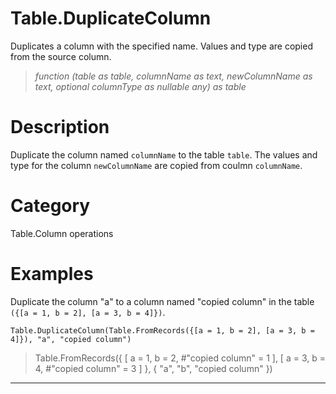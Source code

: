 ﻿# Table.DuplicateColumn
Duplicates a column with the specified name. Values and type are copied from the source column.
> _function (table as table, columnName as text, newColumnName as text, optional columnType as nullable any) as table_
# Description 
Duplicate the column named <code>columnName</code> to the table <code>table</code>. The values and type for the column <code>newColumnName</code> are copied from coulmn <code>columnName</code>.
# Category 
Table.Column operations
# Examples 
Duplicate the column "a" to a column named "copied column" in the table <code>({[a = 1, b = 2], [a = 3, b = 4]})</code>.
```
Table.DuplicateColumn(Table.FromRecords({[a = 1, b = 2], [a = 3, b = 4]}), "a", "copied column")
```
> Table.FromRecords({ [
        a = 1,
        b = 2,
        #"copied column" = 1
    ], [
        a = 3,
        b = 4,
        #"copied column" = 3
    ]
}, {
    "a",
    "b",
    "copied column"
})
***
